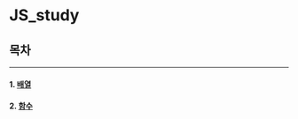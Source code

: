 # JS_study

## 목차

---

#### 1. [배열](https://github.com/RunSoo/JS_study/blob/main/1.%EB%B0%B0%EC%97%B4.js)

#### 2. [함수](https://github.com/RunSoo/JS_study/blob/main/2.%20%ED%95%A8%EC%88%98.js)
